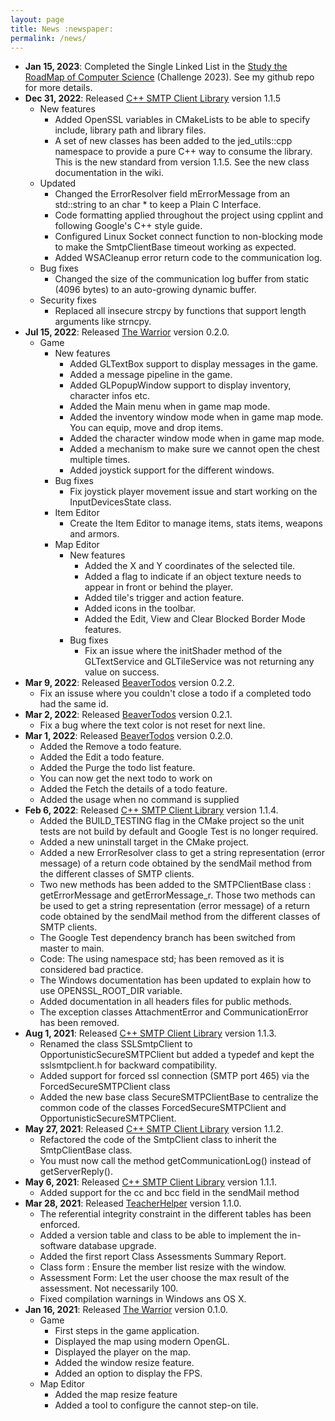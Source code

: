 ```yaml
---
layout: page
title: News :newspaper:
permalink: /news/
---
```


- **Jan 15, 2023**: Completed the Single Linked List in the [Study the RoadMap 
of Computer Science](https://github.com/jeremydumais/Study_RoadMap_ComputerScience)
(Challenge 2023). See my github repo for more details.
- **Dec 31, 2022**: Released [C++ SMTP Client Library](https://github.com/jeremydumais/CPP-SMTPClient-library)
version 1.1.5
    - New features
        - Added OpenSSL variables in CMakeLists to be able to specify include,
        library path and library files.
        - A set of new classes has been added to the jed_utils::cpp namespace
        to provide a pure C++ way to consume the library. This is the new
        standard from version 1.1.5. See the new class documentation in the wiki.
    - Updated
        - Changed the ErrorResolver field mErrorMessage from an std::string to an
        char * to keep a Plain C Interface.
        - Code formatting applied throughout the project using cpplint and following
        Google's C++ style guide.
        - Configured Linux Socket connect function to non-blocking mode to make
        the SmtpClientBase timeout working as expected.
        - Added WSACleanup error return code to the communication log.
    - Bug fixes
        - Changed the size of the communication log buffer from static (4096 bytes) to an
        auto-growing dynamic buffer.
    - Security fixes
        - Replaced all insecure strcpy by functions that support length arguments like
        strncpy.
- **Jul 15, 2022**: Released [The Warrior](https://github.com/jeremydumais/TheWarrior)
version 0.2.0. 
    - Game
        - New features
            - Added GLTextBox support to display messages in the game.
            - Added a message pipeline in the game.
            - Added GLPopupWindow support to display inventory, character infos etc.
            - Added the Main menu when in game map mode.
            - Added the inventory window mode when in game map mode. You can equip, move and drop items.
            - Added the character window mode when in game map mode.
            - Added a mechanism to make sure we cannot open the chest multiple times.
            - Added joystick support for the different windows.
        - Bug fixes
            - Fix joystick player movement issue and start working on the InputDevicesState class.
        - Item Editor
            - Create the Item Editor to manage items, stats items, weapons and armors.
        - Map Editor
            - New features
                - Added the X and Y coordinates of the selected tile.
                - Added a flag to indicate if an object texture needs to appear in front or behind the player.
                - Added tile's trigger and action feature.
                - Added icons in the toolbar.
                - Added the Edit, View and Clear Blocked Border Mode features.
            - Bug fixes
                - Fix an issue where the initShader method of the GLTextService and GLTileService was not returning any value on success.
- **Mar 9, 2022**: Released [BeaverTodos](https://github.com/jeremydumais/BeaverTodos)
version 0.2.2.
    - Fix an issuse where you couldn't close a todo if a completed todo had the same id.
- **Mar 2, 2022**: Released [BeaverTodos](https://github.com/jeremydumais/BeaverTodos)
version 0.2.1.
    - Fix a bug where the text color is not reset for next line.
- **Mar 1, 2022**: Released [BeaverTodos](https://github.com/jeremydumais/BeaverTodos)
version 0.2.0.
    - Added the Remove a todo feature.
    - Added the Edit a todo feature.
    - Added the Purge the todo list feature.
    - You can now get the next todo to work on
    - Added the Fetch the details of a todo feature.
    - Added the usage when no command is supplied
- **Feb 6, 2022**: Released [C++ SMTP Client Library](https://github.com/jeremydumais/CPP-SMTPClient-library) version 1.1.4.
    - Added the BUILD_TESTING flag in the CMake project so the unit tests are not build by default 
    and Google Test is no longer required.
    - Added a new uninstall target in the CMake project.
    - Added a new ErrorResolver class to get a string representation (error message) of a return 
    code obtained by the sendMail method from the different classes of SMTP clients.
    - Two new methods has been added to the SMTPClientBase class : getErrorMessage and 
    getErrorMessage_r. Those two methods can be used to get a string representation (error message) 
    of a return code obtained by the sendMail method from the different classes of SMTP clients.
    - The Google Test dependency branch has been switched from master to main.
    - Code: The using namespace std; has been removed as it is considered bad practice.
    - The Windows documentation has been updated to explain how to use OPENSSL_ROOT_DIR variable.
    - Added documentation in all headers files for public methods.
    - The exception classes AttachmentError and CommunicationError has been removed.
- **Aug 1, 2021**: Released [C++ SMTP Client Library](https://github.com/jeremydumais/CPP-SMTPClient-library) version 1.1.3.
    - Renamed the class SSLSmtpClient to OpportunisticSecureSMTPClient but added a typedef and kept 
    the sslsmtpclient.h for backward compatibility.
    - Added support for forced ssl connection (SMTP port 465) via the ForcedSecureSMTPClient class
    - Added the new base class SecureSMTPClientBase to centralize the common code of the classes 
    ForcedSecureSMTPClient and OpportunisticSecureSMTPClient.
- **May 27, 2021**: Released [C++ SMTP Client Library](https://github.com/jeremydumais/CPP-SMTPClient-library) version 1.1.2.
    - Refactored the code of the SmtpClient class to inherit the SmtpClientBase class.
    - You must now call the method getCommunicationLog() instead of getServerReply().
- **May 6, 2021**: Released [C++ SMTP Client Library](https://github.com/jeremydumais/CPP-SMTPClient-library) version 1.1.1.
    - Added support for the cc and bcc field in the sendMail method
- **Mar 28, 2021**: Released [TeacherHelper](https://github.com/jeremydumais/TeacherHelper) version 1.1.0.
    - The referential integrity constraint in the different tables has been enforced.
    - Added a version table and class to be able to implement the in-software database upgrade.
    - Added the first report Class Assessments Summary Report.
    - Class form : Ensure the member list resize with the window.
    - Assessment Form: Let the user choose the max result of the assessment. Not necessarily 100.
    - Fixed compilation warnings in Windows ans OS X.
- **Jan 16, 2021**: Released [The Warrior](https://github.com/jeremydumais/TheWarrior)
version 0.1.0.
    - Game
        - First steps in the game application.
        - Displayed the map using modern OpenGL.
        - Displayed the player on the map.
        - Added the window resize feature.
        - Added an option to display the FPS.
    - Map Editor
        - Added the map resize feature
        - Added a tool to configure the cannot step-on tile.

